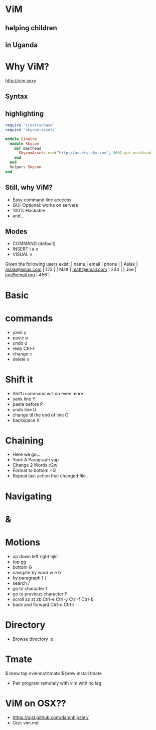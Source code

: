 # ViM

## helping children
## in Uganda


# Why ViM?

http://vim.sexy


## Syntax
## highlighting

```ruby
require 'sinatra/base'
require 'skycom-assets'

module Sinatra
  module Skycom
    def masthead
      SkycomAssets.new("http://assets.sky.com", 300).get_masthead
    end
  end
  helpers Skycom
end
```


## Still, why ViM?
- Easy command line acccess
- GUI-Optional: works on servers
- 100% Hackable
- and...


## Modes

- COMMAND (default)
- INSERT i a o
- VISUAL v



Given the following users exist:
  | name  | email           | phone |
  | Aslak | aslak@email.com | 123   |
  | Matt  | matt@email.com  | 234   |
  | Joe   | joe@email.org   | 456   |


# Basic
# commands

- yank y
- paste p
- undo u
- redo Ctrl-r
- change c
- delete x


# Shift it

- Shift+command will do even more
- yank line Y
- paste before P
- undo line U
- change til the end of line C
- backspace X


# Chaining

- Here we go...
- Yank A Paragraph yap
- Change 2 Words c2w
- Format to bottom =G
- Repeat last action that changed file .


# Navigating
# &
# Motions

- up down left right hjkl
- top gg
- bottom G
- navigate by word w e b
- by paragraph } {
- search /
- go to character f
- go to previous character F
- scroll zz zt zb Ctrl-e Ctrl-y Ctrl-f Ctrl-b
- back and forward Ctrl-o Ctrl-i


# Directory

- Browse directory :e .


# Tmate

$ brew tap nviennot/tmate
$ brew install tmate

- Pair program remotely with vim with no lag


# ViM on OSX??

- https://gist.github.com/damnhipster/
- Gist: vim.md
